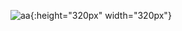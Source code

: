 ![aa](https://cdn.dribbble.com/users/1167054/screenshots/4721450/the-walk-gif.gif){:height="320px" width="320px"}
